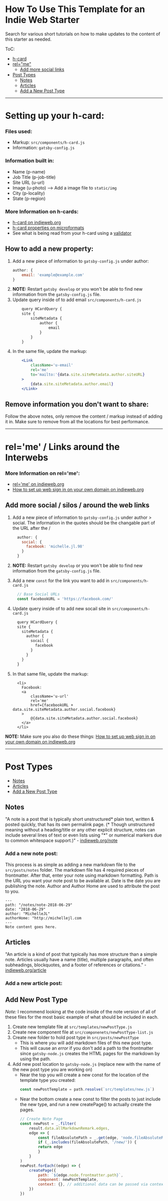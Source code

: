 # How To Use This Template for an Indie Web Starter

Search for various short tutorials on how to make updates to the content of this starter as needed.

ToC:
- [h-card](#h-card)
- [rel="me"](#rel-me)
    - [Add more social links](#add-social)
- [Post Types](#post-types)
    - [Notes](#post-type-note)
    - [Articles](#post-type-article)
    - [Add a New Post Type](#post-type-add-new)

_____

# <a name="h-card"></a>Setting up your h-card:
### Files used:
- Markup: ```src/components/h-card.js```
- Information: ```gatsby-config.js```

### Information built in:
- Name (p-name)
- Job Title (p-job-title)
- Site URL (u-url)
- Image (u-photo) --> Add a image file to ```static/img```
- City (p-locality)
- State (p-region)

### More Information on h-cards:
- [h-card on indieweb.org](https://indieweb.org/h-card)
- [h-card properties on microformats](http://microformats.org/wiki/h-card#Properties)
- See what is being read from your h-card using a [validator](https://indieweb.org/h-card#Validators)

## How to add a new property:
1. Add a new piece of information to ```gatsby-config.js``` under author:
    ```js
    author: {
        email: 'example@example.com'
    }    
    ```
1. **NOTE:** Restart ```gatsby develop``` or you won't be able to find new information from the ```gatsby-config.js``` file.
1. Update query inside of to add email ```src/components/h-card.js```
    ```jsx
        query HCardQuery {
        site {
            siteMetadata {
                author {
                    email
                }
            }
        }
    ```
1. In the same file, update the markup:
    ```jsx
        <Link 
            className='u-email' 
            rel='me'
            to='mailto:'{data.site.siteMetadata.author.siteURL}
        >
            {data.site.siteMetadata.author.email}
        </Link>
    ```

## Remove information you don't want to share:
Follow the above notes, only remove the content / markup instead of adding it in. Make sure to remove from all the locations for best performance. 

_____

# <a name="rel-me"></a>rel='me' / Links around the Interwebs

### More Information on rel='me':
- [rel='me' on indieweb.org](https://indieweb.org/rel-me)
- [How to set up web sign in on your own domain on indieweb.org](https://indieweb.org/How_to_set_up_web_sign-in_on_your_own_domain)

## <a name="add-social"></a>Add more social / silos / around the web links
1. Add a new piece of information to ```gatsby-config.js``` under author > social. The information in the quotes should be the changable part of the URL after the /
    ```js
      author: {
        social: {
          facebook: 'michelle.jl.98'
        }
      }    
    ```
    
1. **NOTE:** Restart ```gatsby develop``` or you won't be able to find new information from the ```gatsby-config.js``` file.
1. Add a new ```const``` for the link you want to add in ```src/components/h-card.js```
    ```js
      // Base Social URLs
      const facebookURL = 'https://facebook.com/'
    ```
1. Update query inside of to add new socail site in ```src/components/h-card.js```
    ```jsx
      query HCardQuery {
      site {
        siteMetadata {
          author {
            socail {
              facebook
            }
          }
        }
      }
    ```
1. In that same file, update the markup:
    ```
      <li>
        Facebook: 
        <a
            className='u-url'
            rel='me'
            href={facebookURL + data.site.siteMetadata.author.social.facebook}
        >
            @{data.site.siteMetadata.author.social.facebook}
        </a>
      </li>
    ```
**NOTE:** Make sure you also do these things: [How to set up web sign in on your own domain on indieweb.org](https://indieweb.org/How_to_set_up_web_sign-in_on_your_own_domain)

_____

# <a name="post-types"></a>Post Types
- [Notes](#post-type-note)
- [Articles](#post-type-article)
- [Add a New Post Type](#post-type-add-new)

## <a name="post-type-note"></a>Notes
"A note is a post that is typically short unstructured* plain text, written & posted quickly, that has its own permalink page.  (* Though unstructured meaning without a heading/title or any other explicit structure, notes can include several lines of text or even lists using "*" or numerical markers due to common whitespace support.)" - [indieweb.org/note](https://indieweb.org/note)

### Add a new note post: 
This process is as simple as adding a new markdown file to the ```src/posts/notes``` folder. The markdown file has 4 required pieces of frontmatter. After that, enter your note using markdown formatting. Path is the URL you want your note post to be available at. Date is the date you are publishing the note. Author and Author Home are used to attribute the post to you.
```
---
path: "/notes/note-2018-06-29"
date: "2018-06-29"
author: "MichelleJL"
authorHome: "http://michellejl.com
---
Note content goes here. 
```

## <a name="post-type-article"></a>Articles
"An article is a kind of post that typically has more structure than a simple note. Articles usually have a name (title), multiple paragraphs, and often subheadings, blockquotes, and a footer of references or citations." - [indieweb.org/article](https://indieweb.org/article)

### Add a new article post: 



## <a name="post-type-add-new"></a>Add New Post Type
 *Note:* I recommend looking at the code inside of the note version of all of these files for the most basic example of what should be included in each.
1. Create new template file at ```src/templates/newPostType.js```
2. Create new component file at ```src/componenets/newPostType-list.js```
3. Create new folder to hold post type in ```src/posts/newPostType```
    - This is where you will add markdown files of this new post type.
    - This will cause an *error* if you don't add a path to the frontmatter since ```gatsby-node.js``` creates the HTML pages for the markdown by using the path. 
4. Add new post location to ```gatsby-node.js``` (replace new with the name of the new post type you are working on)
    - Near the top you will create a new const for the location of the template type you created: 
        ```js
        const newPostTemplate = path.resolve(`src/templates/new.js`)
        ```
    - Near the bottom create a new const to filter the posts to just include the new type, and run a new createPage() to actually create the pages.
        ```js
        // Create Note Page
        const newPost = _.filter(
            result.data.allMarkdownRemark.edges,
            edge => {
                const fileAbsolutePath = _.get(edge, 'node.fileAbsolutePath')
                if (_.includes(fileAbsolutePath, '/new/')) {
                return edge
                }
            }
        )
        newPost.forEach((edge) => {
            createPage({
                path: `${edge.node.frontmatter.path}`,
                component: newPostTemplate,
                context: {}, // additional data can be passed via context
            })
        })
        ```
